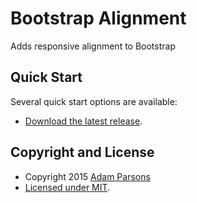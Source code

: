 # Bootstrap Alignment

Adds responsive alignment to Bootstrap

## Quick Start

Several quick start options are available:

- [Download the latest release](#).

## Copyright and License

- Copyright 2015 [Adam Parsons](https://github.com/aparsons)
- [Licensed under MIT](https://github.com/aparsons/bootstrap-alignment/blob/master/README.md).
